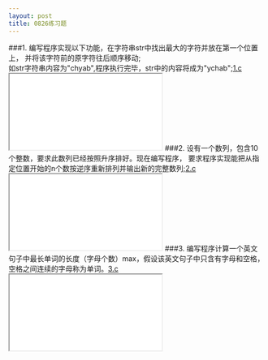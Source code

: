 ```yaml
---
layout: post
title: 0826练习题
---
```

###1.
编写程序实现以下功能，在字符串str中找出最大的字符并放在第一个位置上，
并将该字符前的原字符往后顺序移动;<br>
如str字符串内容为"chyab",程序执行完毕，str中的内容将成为"ychab";<a href="./1.c">1.c</a>
<br><iframe src="./1.c"> </iframe>
###2.
设有一个数列，包含10个整数，要求此数列已经按照升序排好。现在编写程序，
要求程序实现能把从指定位置开始的n个数按逆序重新排列并输出新的完整数列;<a href="./2.c">2.c</a>
<br><iframe src="./2.c"> </iframe>
###3.
编写程序计算一个英文句子中最长单词的长度（字母个数）max，假设该英文句子中只含有字母和空格，空格之间连续的字母称为单词。<a href="./3.c">3.c</a>
<br><iframe src="./3.c"> </iframe>
